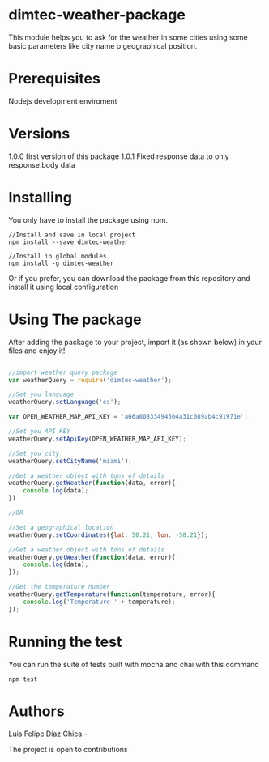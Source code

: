 # dimtec-weather-package
This module helps you to ask for the weather in some cities using some basic parameters like city name o geographical position.

# Prerequisites
Nodejs development enviroment

# Versions 

1.0.0 first version of this package
1.0.1 Fixed response data to only response.body data

# Installing

You only have to install the package using npm.
```
//Install and save in local project
npm install --save dimtec-weather

//Install in global modules
npm install -g dimtec-weather
```
Or if you prefer, you can download the package from this repository and install it using local configuration


# Using The package

After adding the package to your project, import it (as shown below) in your files and enjoy it!

```javascript

//import weather query package
var weatherQuery = require('dimtec-weather');

//Set you language
weatherQuery.setLanguage('es');

var OPEN_WEATHER_MAP_API_KEY = 'a66a80833494504a31c089ab4c91971e';

//Set you API KEY
weatherQuery.setApiKey(OPEN_WEATHER_MAP_API_KEY);

//Set you city
weatherQuery.setCityName('miami');

//Get a weather object with tons of details
weatherQuery.getWeather(function(data, error){
    console.log(data);
})

//OR

//Set a geographical location
weatherQuery.setCoordinates({lat: 50.21, lon: -58.21});

//Get a weather object with tons of details
weatherQuery.getWeather(function(data, error){
    console.log(data);
});

//Get the temperature number
weatherQuery.getTemperature(function(temperature, error){
    console.log('Temperature ' + temperature);
});

```


# Running the test

You can run the suite of tests built with mocha and chai with this command
```
npm test

```

# Authors

Luis Felipe Díaz Chica - 


The project is  open to contributions

